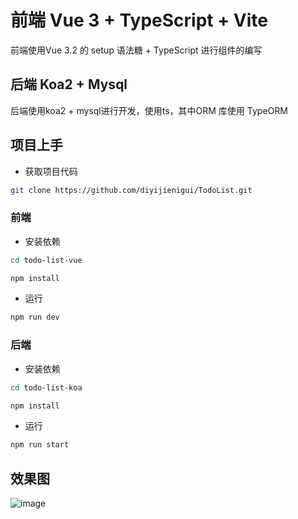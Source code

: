 # 前端 Vue 3 + TypeScript + Vite

前端使用Vue 3.2 的 setup 语法糖 + TypeScript 进行组件的编写

## 后端 Koa2 + Mysql

后端使用koa2 + mysql进行开发，使用ts，其中ORM 库使用 TypeORM

## 项目上手

- 获取项目代码

```bash
git clone https://github.com/diyijienigui/TodoList.git
```

### 前端
- 安装依赖

```bash
cd todo-list-vue

npm install
```

- 运行

```bash
npm run dev
```
### 后端
- 安装依赖
```bash
cd todo-list-koa

npm install
```
- 运行

```bash
npm run start
```
## 效果图

![image](https://user-images.githubusercontent.com/73346342/226633828-f7d9c060-3bd1-4e6c-bbd9-9309ad9008bd.png)



